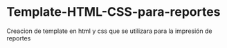 # Template-HTML-CSS-para-reportes
Creacion de template en html y css  que se utilizara para la impresión de reportes
